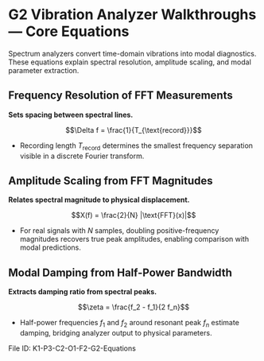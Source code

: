 # G2 Vibration Analyzer Walkthroughs — Core Equations

Spectrum analyzers convert time-domain vibrations into modal diagnostics. These equations explain spectral resolution, amplitude scaling, and modal parameter extraction.

## Frequency Resolution of FFT Measurements
**Sets spacing between spectral lines.**

$$\Delta f = \frac{1}{T_{\text{record}}}$$

- Recording length $T_{\text{record}}$ determines the smallest frequency separation visible in a discrete Fourier transform.

## Amplitude Scaling from FFT Magnitudes
**Relates spectral magnitude to physical displacement.**

$$X(f) = \frac{2}{N} |\text{FFT}(x)|$$

- For real signals with $N$ samples, doubling positive-frequency magnitudes recovers true peak amplitudes, enabling comparison with modal predictions.

## Modal Damping from Half-Power Bandwidth
**Extracts damping ratio from spectral peaks.**

$$\zeta = \frac{f_2 - f_1}{2 f_n}$$

- Half-power frequencies $f_1$ and $f_2$ around resonant peak $f_n$ estimate damping, bridging analyzer output to physical parameters.

File ID: K1-P3-C2-O1-F2-G2-Equations
